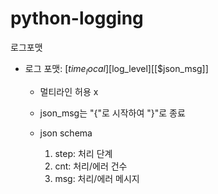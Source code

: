 # python-logging

로그포맷

- 로그 포맷: [$time_local][$log_level][[$json_msg]]
    
    - 멀티라인 허용 x
    - json_msg는 "{"로 시작하여 "}"로 종료
    - json schema
        
        1. step: 처리 단계
        2. cnt: 처리/에러 건수
        3. msg: 처리/에러 메시지 